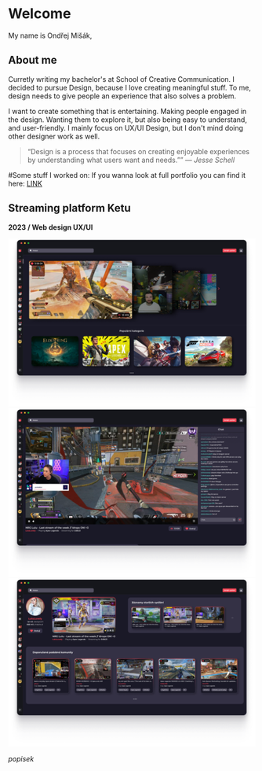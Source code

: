 # Welcome

My name is Ondřej Mišák, 

## About me

Curretly writing my bachelor's at School of Creative Communication. I decided to pursue Design, because I love creating meaningful stuff. To me, design needs to give people an experience that also solves a problem.

I want to create something that is entertaining. Making people engaged in the design. Wanting them to explore it, but also being easy to understand, and user-friendly. I mainly focus on UX/UI Design, but I don't mind doing other designer work as well.

> “Design is a process that focuses on creating enjoyable experiences by understanding what users want and needs.”” — *Jesse Schell*

#Some stuff I worked on:
If you wanna look at full portfolio you can find it here: [LINK](https://www.figma.com/design/0YlSm7hb7xT16KIkEb62Of/Portfolio?node-id=0-1)


## Streaming platform Ketu
**2023 / Web design UX/UI**

![Ketu](Pic/S-01.png)
![Ketu](Pic/S-02.png)
![Ketu](Pic/S-03.png)

*popisek*
